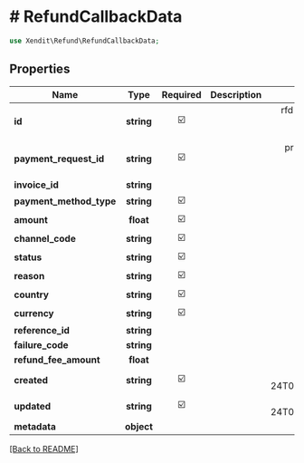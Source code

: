 # # RefundCallbackData


```php
use Xendit\Refund\RefundCallbackData;
```

## Properties

| Name | Type | Required | Description | Examples |
|------------|:-------------:|:-------------:|-------------|:-------------:|
| **id** | **string** | ☑️ |  | rfd-3ece8615-41b7-4983-a3f0-a037430b6036 |
| **payment_request_id** | **string** | ☑️ |  | pr-f4a6f77c-4835-4630-9617-2cdc34ee26ee |
| **invoice_id** | **string** |  |  | null |
| **payment_method_type** | **string** | ☑️ |  | null |
| **amount** | **float** | ☑️ |  | 1500 |
| **channel_code** | **string** | ☑️ |  | SHOPEEPAY |
| **status** | **string** | ☑️ |  | null |
| **reason** | **string** | ☑️ |  | null |
| **country** | **string** | ☑️ |  | PH |
| **currency** | **string** | ☑️ |  | PHP |
| **reference_id** | **string** |  |  | order-1234 |
| **failure_code** | **string** |  |  | REFUND_FAILED |
| **refund_fee_amount** | **float** |  |  | null |
| **created** | **string** | ☑️ |  | 2023-01-24T07:05:07.859363326Z |
| **updated** | **string** | ☑️ |  | 2023-01-24T07:05:07.859363326Z |
| **metadata** | **object** |  |  | null |


[[Back to README]](../../README.md)
